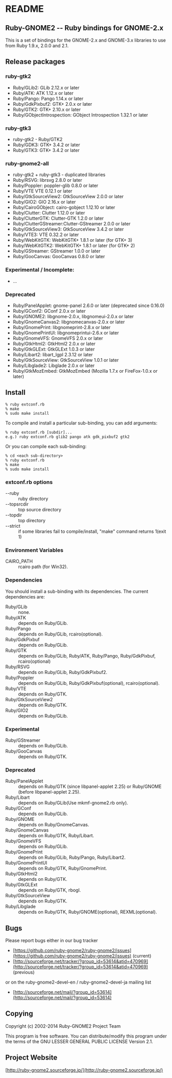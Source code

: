 # README

## Ruby-GNOME2 -- Ruby bindings for GNOME-2.x

This is a set of bindings for the GNOME-2.x and GNOME-3.x libraries to
use from Ruby 1.9.x, 2.0.0 and 2.1.

## Release packages

### ruby-gtk2

* Ruby/GLib2:           GLib 2.12.x or later
* Ruby/ATK:             ATK 1.12.x or later
* Ruby/Pango:           Pango 1.14.x or later
* Ruby/GdkPixbuf2:      GTK+ 2.0.x or later
* Ruby/GTK2:            GTK+ 2.10.x or later
* Ruby/GObjectIntrospection: GObject Introspection 1.32.1 or later

### ruby-gtk3

* ruby-gtk2 - Ruby/GTK2
* Ruby/GDK3:            GTK+ 3.4.2 or later
* Ruby/GTK3:            GTK+ 3.4.2 or later

### ruby-gnome2-all

* ruby-gtk2 + ruby-gtk3 - duplicated libraries
* Ruby/RSVG:            librsvg 2.8.0 or later
* Ruby/Poppler:         poppler-glib 0.8.0 or later
* Ruby/VTE              VTE 0.12.1 or later
* Ruby/GtkSourceView2:  GtkSourceView 2.0.0 or later
* Ruby/GIO2:            GIO 2.16.x or later
* Ruby/CairoGObject:    cairo-gobject 1.12.10 or later
* Ruby/Clutter:         Clutter 1.12.0 or later
* Ruby/ClutterGTK:      Clutter-GTK 1.2.0 or later
* Ruby/ClutterGStreamer:Clutter-GStreamer 2.0.0 or later
* Ruby/GtkSourceView3:  GtkSourceView 3.4.2 or later
* Ruby/VTE3:            VTE 0.32.2 or later
* Ruby/WebKitGTK:       WebKitGTK+ 1.8.1 or later (for GTK+ 3)
* Ruby/WebKitGTK2:      WebKitGTK+ 1.8.1 or later (for GTK+ 2)
* Ruby/GStreamer:       GStreamer 1.0.0 or later
* Ruby/GooCanvas:       GooCanvas 0.8.0 or later

### Experimental / Incomplete:

* ...

### Deprecated

* Ruby/PanelApplet:     gnome-panel 2.6.0 or later (deprecated since 0.16.0)
* Ruby/GConf2:          GConf 2.0.x or later
* Ruby/GNOME2:          libgnome-2.0.x, libgnomeui-2.0.x or later
* Ruby/GnomeCanvas2:    libgnomecanvas-2.0.x or later
* Ruby/GnomePrint:      libgnomeprint-2.8.x or later
* Ruby/GnomePrintUI:    libgnomeprintui-2.6.x or later
* Ruby/GnomeVFS:        GnomeVFS 2.0.x or later
* Ruby/GtkHtml2:        GtkHtml2 2.0.x or later
* Ruby/GtkGLExt:        GtkGLExt 1.0.3 or later
* Ruby/Libart2:         libart_lgpl 2.3.12 or later
* Ruby/GtkSourceView:   GtkSourceView 1.0.1 or later
* Ruby/Libglade2:       Libglade 2.0.x or later
* Ruby/GtkMozEmbed:     GtkMozEmbed (Mozilla 1.7.x or FireFox-1.0.x or later)

## Install

    % ruby extconf.rb
    % make
    % sudo make install

To compile and install a particular sub-binding, you can add arguments:

    % ruby extconf.rb [subdir]...
    e.g.) ruby extconf.rb glib2 pango atk gdk_pixbuf2 gtk2

Or you can compile each sub-binding:

    % cd <each sub-directory>
    % ruby extconf.rb
    % make
    % sudo make install

### extconf.rb options

<dl>
  <dt>--ruby</dt>
  <dd>ruby directory</dd>

  <dt>--topsrcdir</dt>
  <dd>top source directory</dd>

  <dt>--topdir</dt>
  <dd>top directory</dd>

  <dt>--strict</dt>
  <dd>
    if some libraries fail to compile/install, "make"
    command returns 1(exit 1)
  </dd>
</dl>

### Environment Variables

<dl>
  <dt>CAIRO_PATH</dt>
  <dd>rcairo path (for Win32).</dd>
</dl>

### Dependencies

You should install a sub-binding with its dependencies.  The
current dependencies are:

<dl>
  <dt>Ruby/GLib</dt>
  <dd>none.</dd>

  <dt>Ruby/ATK</dt>
  <dd>depends on Ruby/GLib.</dd>

  <dt>Ruby/Pango</dt>
  <dd>depends on Ruby/GLib, rcairo(optional).</dd>

  <dt>Ruby/GdkPixbuf</dt>
  <dd>depends on Ruby/GLib.</dd>

  <dt>Ruby/GTK</dt>
  <dd>
    depends on Ruby/GLib, Ruby/ATK, Ruby/Pango,
    Ruby/GdkPixbuf, rcairo(optional)
  </dd>


  <dt>Ruby/RSVG</dt>
  <dd>depends on Ruby/GLib, Ruby/GdkPixbuf2.</dd>

  <dt>Ruby/Poppler</dt>
  <dd>depends on Ruby/GLib, Ruby/GdkPixbuf(optional), rcairo(optional).</dd>

  <dt>Ruby/VTE</dt>
  <dd>depends on Ruby/GTK.</dd>

  <dt>Ruby/GtkSourceView2</dt>
  <dd>depends on Ruby/GTK.</dd>

  <dt>Ruby/GIO2</dt>
  <dd>depends on Ruby/GLib.</dd>
</dl>

### Experimental

<dl>
  <dt>Ruby/GStreamer</dt>
  <dd>depends on Ruby/GLib.</dd>

  <dt>Ruby/GooCanvas</dt>
  <dd>depends on Ruby/GTK.</dd>
</dl>

### Deprecated

<dl>
  <dt>Ruby/PanelApplet</dt>
  <dd>
    depends on Ruby/GTK (since libpanel-applet 2.25) or
    Ruby/GNOME (before libpanel-applet 2.25).
  </dd>

  <dt>Ruby/Libart</dt>
  <dd>depends on Ruby/GLib(Use mkmf-gnome2.rb only).</dd>

  <dt>Ruby/GConf</dt>
  <dd>depends on Ruby/GLib.</dd>

  <dt>Ruby/GNOME</dt>
  <dd>depends on Ruby/GnomeCanvas.</dd>

  <dt>Ruby/GnomeCanvas</dt>
  <dd>depends on Ruby/GTK, Ruby/Libart.</dd>

  <dt>Ruby/GnomeVFS</dt>
  <dd>depends on Ruby/GLib.</dd>

  <dt>Ruby/GnomePrint</dt>
  <dd>depends on Ruby/GLib, Ruby/Pango, Ruby/Libart2.</dd>

  <dt>Ruby/GnomePrintUI</dt>
  <dd>depends on Ruby/GTK, Ruby/GnomePrint.</dd>

  <dt>Ruby/GtkHtml2</dt>
  <dd>depends on Ruby/GTK.</dd>

  <dt>Ruby/GtkGLExt</dt>
  <dd>depends on Ruby/GTK, rbogl.</dd>

  <dt>Ruby/GtkSourceView</dt>
  <dd>depends on Ruby/GTK.</dd>

  <dt>Ruby/Libglade</dt>
  <dd>depends on Ruby/GTK, Ruby/GNOME(optional), REXML(optional).</dd>
</dl>

## Bugs

Please report bugs either in our bug tracker

* [https://github.com/ruby-gnome2/ruby-gnome2/issues](https://github.com/ruby-gnome2/ruby-gnome2/issues) (current)
* [http://sourceforge.net/tracker/?group_id=53614&atid=470969](http://sourceforge.net/tracker/?group_id=53614&atid=470969) (previous)

or on the ruby-gnome2-devel-en / ruby-gnome2-devel-ja mailing list

* [http://sourceforge.net/mail/?group_id=53614](http://sourceforge.net/mail/?group_id=53614)

## Copying

Copyright (c) 2002-2014 Ruby-GNOME2 Project Team

This program is free software.
You can distribute/modify this program under the terms of
the GNU LESSER GENERAL PUBLIC LICENSE Version 2.1.

## Project Website

[http://ruby-gnome2.sourceforge.jp/](http://ruby-gnome2.sourceforge.jp/)
